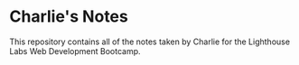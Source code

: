 # Charlie's Notes

This repository contains all of the notes taken by Charlie for the Lighthouse Labs Web Development Bootcamp.
